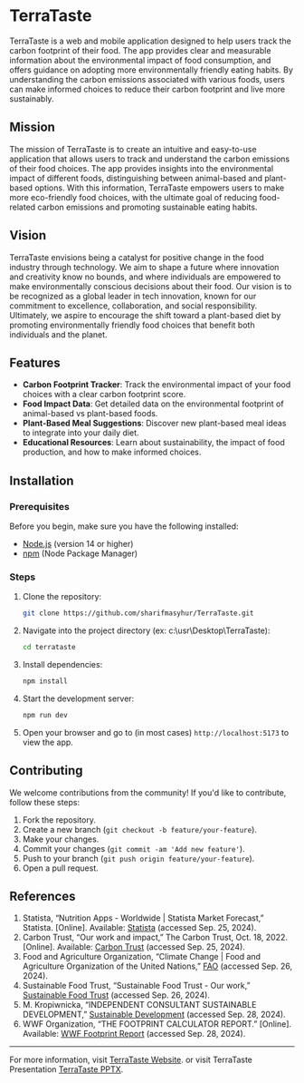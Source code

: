 # TerraTaste

TerraTaste is a web and mobile application designed to help users track the carbon footprint of their food. The app provides clear and measurable information about the environmental impact of food consumption, and offers guidance on adopting more environmentally friendly eating habits. By understanding the carbon emissions associated with various foods, users can make informed choices to reduce their carbon footprint and live more sustainably.

## Mission

The mission of TerraTaste is to create an intuitive and easy-to-use application that allows users to track and understand the carbon emissions of their food choices. The app provides insights into the environmental impact of different foods, distinguishing between animal-based and plant-based options. With this information, TerraTaste empowers users to make more eco-friendly food choices, with the ultimate goal of reducing food-related carbon emissions and promoting sustainable eating habits.

## Vision

TerraTaste envisions being a catalyst for positive change in the food industry through technology. We aim to shape a future where innovation and creativity know no bounds, and where individuals are empowered to make environmentally conscious decisions about their food. Our vision is to be recognized as a global leader in tech innovation, known for our commitment to excellence, collaboration, and social responsibility. Ultimately, we aspire to encourage the shift toward a plant-based diet by promoting environmentally friendly food choices that benefit both individuals and the planet.

## Features

- **Carbon Footprint Tracker**: Track the environmental impact of your food choices with a clear carbon footprint score.
- **Food Impact Data**: Get detailed data on the environmental footprint of animal-based vs plant-based foods.
- **Plant-Based Meal Suggestions**: Discover new plant-based meal ideas to integrate into your daily diet.
- **Educational Resources**: Learn about sustainability, the impact of food production, and how to make informed choices.

## Installation

### Prerequisites

Before you begin, make sure you have the following installed:

- [Node.js](https://nodejs.org/) (version 14 or higher)
- [npm](https://www.npmjs.com/) (Node Package Manager)

### Steps

1. Clone the repository:
    ```bash
    git clone https://github.com/sharifmasyhur/TerraTaste.git
    ```

2. Navigate into the project directory (ex: c:\usr\Desktop\TerraTaste):
    ```bash
    cd terrataste
    ```

3. Install dependencies:
    ```bash
    npm install
    ```

4. Start the development server:
    ```bash
    npm run dev
    ```

5. Open your browser and go to (in most cases) `http://localhost:5173` to view the app.

## Contributing

We welcome contributions from the community! If you'd like to contribute, follow these steps:

1. Fork the repository.
2. Create a new branch (`git checkout -b feature/your-feature`).
3. Make your changes.
4. Commit your changes (`git commit -am 'Add new feature'`).
5. Push to your branch (`git push origin feature/your-feature`).
6. Open a pull request.

## References

1. Statista, “Nutrition Apps - Worldwide | Statista Market Forecast,” Statista. [Online]. Available: [Statista](https://www.statista.com/outlook/hmo/digital-health/digital-fitness-well-being/health-wellnesscoaching/nutrition-apps/worldwide#revenue) (accessed Sep. 25, 2024).
2. Carbon Trust, “Our work and impact,” The Carbon Trust, Oct. 18, 2022. [Online]. Available: [Carbon Trust](https://www.carbontrust.com/en-as/our-work-and-impact) (accessed Sep. 25, 2024).
3. Food and Agriculture Organization, “Climate Change | Food and Agriculture Organization of the United Nations,” [FAO](https://www.fao.org/climate-change/en/) (accessed Sep. 26, 2024).
4. Sustainable Food Trust, “Sustainable Food Trust - Our work,” [Sustainable Food Trust](https://sustainablefoodtrust.org/our-work/) (accessed Sep. 26, 2024).
5. M. Kropiwnicka, “INDEPENDENT CONSULTANT SUSTAINABLE DEVELOPMENT,” [Sustainable Development](http://foodclimate.weebly.com/) (accessed Sep. 28, 2024).
6. WWF Organization, “THE FOOTPRINT CALCULATOR REPORT.” [Online]. Available: [WWF Footprint Report](https://www.wwf.org.uk/sites/default/files/2023-05/WWF-UK-FootprintReport-2023.pdf) (accessed Sep. 28, 2024).

---

For more information, visit [TerraTaste Website](https://sharifmasyhur.github.io/TerraTaste/).
or visit TerraTaste Presentation [TerraTaste PPTX](https://www.canva.com/design/DAGYterLzGA/mVnLzUarIwC6y1AcOAQq6Q/edit?utm_content=DAGYterLzGA&utm_campaign=designshare&utm_medium=link2&utm_source=sharebutton).
